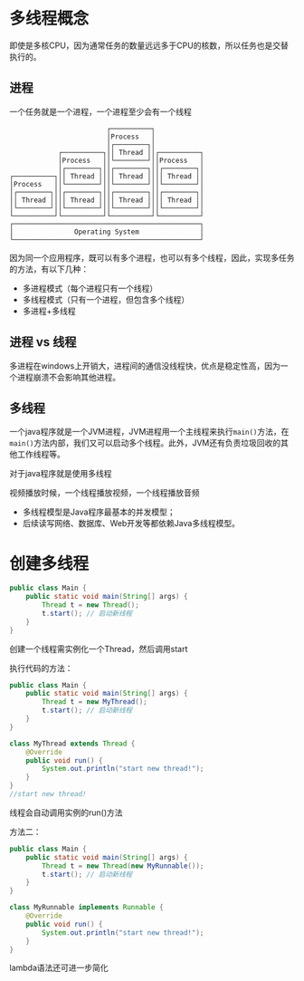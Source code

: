 # 多线程概念

即使是多核CPU，因为通常任务的数量远远多于CPU的核数，所以任务也是交替执行的。

## 进程

一个任务就是一个进程，一个进程至少会有一个线程

```ascii
                        ┌──────────┐
                        │Process   │
                        │┌────────┐│
            ┌──────────┐││ Thread ││┌──────────┐
            │Process   ││└────────┘││Process   │
            │┌────────┐││┌────────┐││┌────────┐│
┌──────────┐││ Thread ││││ Thread ││││ Thread ││
│Process   ││└────────┘││└────────┘││└────────┘│
│┌────────┐││┌────────┐││┌────────┐││┌────────┐│
││ Thread ││││ Thread ││││ Thread ││││ Thread ││
│└────────┘││└────────┘││└────────┘││└────────┘│
└──────────┘└──────────┘└──────────┘└──────────┘
┌──────────────────────────────────────────────┐
│               Operating System               │
└──────────────────────────────────────────────┘
```

因为同一个应用程序，既可以有多个进程，也可以有多个线程，因此，实现多任务的方法，有以下几种：

- 多进程模式（每个进程只有一个线程）
- 多线程模式（只有一个进程，但包含多个线程）
- 多进程+多线程

## 进程 vs 线程

多进程在windows上开销大，进程间的通信没线程快，优点是稳定性高，因为一个进程崩溃不会影响其他进程。

## 多线程

一个java程序就是一个JVM进程，JVM进程用一个主线程来执行`main()`方法，在`main()`方法内部，我们又可以启动多个线程。此外，JVM还有负责垃圾回收的其他工作线程等。

对于java程序就是使用多线程

视频播放时候，一个线程播放视频，一个线程播放音频

- 多线程模型是Java程序最基本的并发模型；
- 后续读写网络、数据库、Web开发等都依赖Java多线程模型。

# 创建多线程

```java
public class Main {
    public static void main(String[] args) {
        Thread t = new Thread();
        t.start(); // 启动新线程
    }
}
```

创建一个线程需实例化一个Thread，然后调用start

执行代码的方法：

```java
public class Main {
    public static void main(String[] args) {
        Thread t = new MyThread();
        t.start(); // 启动新线程
    }
}

class MyThread extends Thread {
    @Override
    public void run() {
        System.out.println("start new thread!");
    }
}
//start new thread!
```

线程会自动调用实例的run()方法

方法二：

```java
public class Main {
    public static void main(String[] args) {
        Thread t = new Thread(new MyRunnable());
        t.start(); // 启动新线程
    }
}

class MyRunnable implements Runnable {
    @Override
    public void run() {
        System.out.println("start new thread!");
    }
}
```

lambda语法还可进一步简化

 